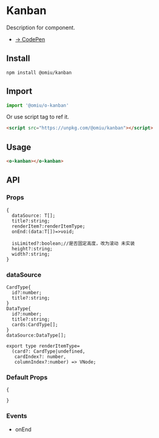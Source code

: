 # Kanban

Description for component.

- [→ CodePen](https://codepen.io/omijs/pen/)
## Install
```shell
npm install @omiu/kanban
```
## Import

```js
import '@omiu/o-kanban'
```

Or use script tag to ref it.

```html
<script src="https://unpkg.com/@omiu/kanban"></script>
```

## Usage

```html
<o-kanban></o-kanban>
```

## API

### Props

```tsx
{
  dataSource: T[];
  title?:string;
  renderItem?:renderItemType;
  onEnd:(data:T[])=>void;

  isLimited?:boolean;//是否固定高度，改为滚动 未实装
  height?:string;
  width?:string;
}
```

### dataSource

```tsx
CardType{
  id?:number;
  title?:string;
}
DataType{
  id?:number;
  title?:string;
  cards:CardType[];
}
dataSource:DataType[];

export type renderItemType=
  (card?: CardType|undefined,
   cardIndex?: number,
   columnIndex?:number) => VNode;

```

### Default Props

```tsx
{
  
}
```

### Events

- onEnd

